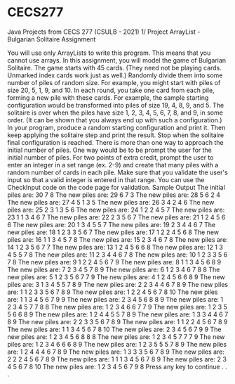 # CECS277 
Java Projects from CECS 277 (CSULB - 2021)
1/ Project ArrayList - Bulgarian Solitaire
Assignment

You will use only ArrayLists to write this program. This means that you cannot use arrays.
In this assignment, you will model the game of Bulgarian Solitaire.
The game starts with 45 cards. (They need not be playing cards. Unmarked index cards work just as well.)
Randomly divide them into some number of piles of random size.
For example, you might start with piles of size 20, 5, 1, 9, and 10.
In each round, you take one card from each pile, forming a new pile with these cards.
For example, the sample starting configuration would be transformed into piles of size 19, 4, 8, 9, and 5.
The solitaire is over when the piles have size 1, 2, 3, 4, 5, 6, 7, 8, and 9, in some order. (It can be shown that you always end up with such a configuration.)
In your program, produce a random starting configuration and print it.
Then keep applying the solitaire step and print the result.
Stop when the solitaire final configuration is reached.
There is more than one way to approach the initial number of piles. One way would be to be prompt the user for the initial number of piles. For two points of extra credit, prompt the user to enter an integer in a set range (ex. 2-9) and create that many piles with a random number of cards in each pile. Make sure that you validate the user's input so that a valid integer is entered in that range. You can use the CheckInput code on the code page for validation.
Sample Output
        	The initial piles are:
			30 7 8
			The new piles are:
			29 6 7 3
			The new piles are:
			28 5 6 2 4
			The new piles are:
			27 4 5 1 3 5
			The new piles are:
			26 3 4 2 4 6
			The new piles are:
			25 2 3 1 3 5 6
			The new piles are:
			24 1 2 2 4 5 7
			The new piles are:
			23 1 1 3 4 6 7
			The new piles are:
			22 2 3 5 6 7
			The new piles are:
			21 1 2 4 5 6 6
			The new piles are:
			20 1 3 4 5 5 7
			The new piles are:
			19 2 3 4 4 6 7
			The new piles are:
			18 1 2 3 3 5 6 7
			The new piles are:
			17 1 2 2 4 5 6 8
			The new piles are:
			16 1 1 3 4 5 7 8
			The new piles are:
			15 2 3 4 6 7 8
			The new piles are:
			14 1 2 3 5 6 7 7
			The new piles are:
			13 1 2 4 5 6 6 8
			The new piles are:
			12 1 3 4 5 5 7 8
			The new piles are:
			11 2 3 4 4 6 7 8
			The new piles are:
			10 1 2 3 3 5 6 7 8
			The new piles are:
			9 1 2 2 4 5 6 7 9
			The new piles are:
			8 1 1 3 4 5 6 8 9
			The new piles are:
			7 2 3 4 5 7 8 9
			The new piles are:
			6 1 2 3 4 6 7 8 8
			The new piles are:
			5 1 2 3 5 6 7 7 9
			The new piles are:
			4 1 2 4 5 6 6 8 9
			The new piles are:
			3 1 3 4 5 5 7 8 9
			The new piles are:
			2 2 3 4 4 6 7 8 9
			The new piles are:
			1 1 2 3 3 5 6 7 8 9
			The new piles are:
			1 2 2 4 5 6 7 8 10
			The new piles are:
			1 1 3 4 5 6 7 9 9
			The new piles are:
			2 3 4 5 6 8 8 9
			The new piles are:
			1 2 3 4 5 7 7 8 8
			The new piles are:
			1 2 3 4 6 6 7 7 9
			The new piles are:
			1 2 3 5 5 6 6 8 9
			The new piles are:
			1 2 4 4 5 5 7 8 9
			The new piles are:
			1 3 3 4 4 6 7 8 9
			The new piles are:
			2 2 3 3 5 6 7 8 9
			The new piles are:
			1 1 2 2 4 5 6 7 8 9
			The new piles are:
			1 1 3 4 5 6 7 8 10
			The new piles are:
			2 3 4 5 6 7 9 9
			The new piles are:
			1 2 3 4 5 6 8 8 8
			The new piles are:
			1 2 3 4 5 7 7 7 9
			The new piles are:
			1 2 3 4 6 6 6 8 9
			The new piles are:
			1 2 3 5 5 5 7 8 9
			The new piles are:
			1 2 4 4 4 6 7 8 9
			The new piles are:
			1 3 3 3 5 6 7 8 9
			The new piles are:
			2 2 2 4 5 6 7 8 9
			The new piles are:
			1 1 1 3 4 5 6 7 8 9
			The new piles are:
			2 3 4 5 6 7 8 10
			The new piles are:
			1 2 3 4 5 6 7 9 8
Press any key to continue . . .
